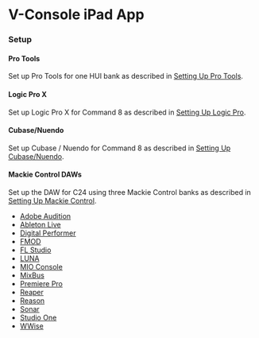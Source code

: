 # V-Console iPad App

### Setup

#### Pro Tools
Set up Pro Tools for one HUI bank as described in [Setting Up Pro Tools](./pro-tools.md).

#### Logic Pro X

Set up Logic Pro X for Command 8 as described in [Setting Up Logic Pro](./logic-pro.md).

#### Cubase/Nuendo

Set up Cubase / Nuendo for Command 8 as described in [Setting Up Cubase/Nuendo](./cubase-nuendo.md).

#### Mackie Control DAWs

Set up the DAW for C24 using three Mackie Control banks as described in [Setting Up Mackie Control](./mackie-control.md).

* [Adobe Audition](./adobe-audition.md)
* [Ableton Live](./ableton-live.md)
* [Digital Performer](./digital-performer.md)
* [FMOD](./fmod-studio.md)
* [FL Studio](./fl-studio.md)
* [LUNA](./luna.md)
* [MIO Console](./mio-console.md)
* [MixBus](./mixbus.md)
* [Premiere Pro](./premiere-pro.md)
* [Reaper](./reaper.md)
* [Reason](./reason.md)
* [Sonar](./sonar.md)
* [Studio One](./studio-one.md)
* [WWise](./wwise.md)